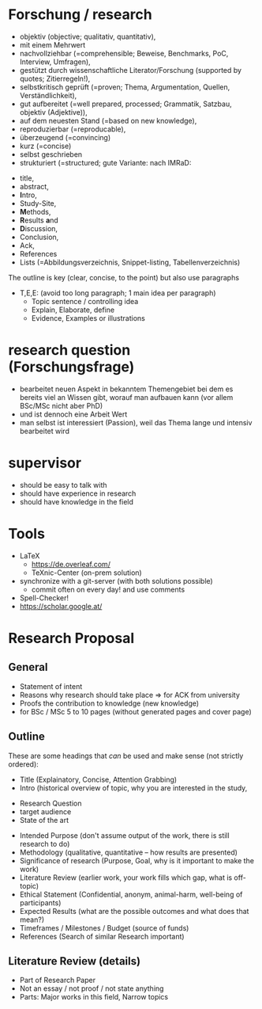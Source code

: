 # Forschung / research
- objektiv (objective; qualitativ, quantitativ),
- mit einem Mehrwert
- nachvollziehbar (=comprehensible; Beweise, Benchmarks, PoC, Interview, Umfragen),
- gestützt durch wissenschaftliche Literator/Forschung (supported by quotes; Zitierregeln!),
- selbstkritisch geprüft (=proven; Thema, Argumentation, Quellen, Verständlichkeit),
- gut aufbereitet (=well prepared, processed; Grammatik, Satzbau, objektiv (Adjektive)),
- auf dem neuesten Stand (=based on new knowledge),
- reproduzierbar (=reproducable),
- überzeugend (=convincing)
- kurz (=concise)
- selbst geschrieben
- strukturiert (=structured; gute Variante: nach IMRaD: 
 * title, 
 * abstract, 
 * **I**ntro, 
 * Study-Site, 
 * **M**ethods, 
 * **R**esults **a**nd 
 * **D**iscussion, 
 * Conclusion, 
 * Ack,
 * References
 * Lists (=Abbildungsverzeichnis, Snippet-listing, Tabellenverzeichnis)

The outline is key (clear, concise, to the point) but also use paragraphs
  -	T,E,E: (avoid too long paragraph; 1 main idea per paragraph)
    -	Topic sentence / controlling idea
    -	Explain, Elaborate, define
    -	Evidence, Examples or illustrations

# research question (Forschungsfrage)
-	bearbeitet neuen Aspekt in bekanntem Themengebiet bei dem es bereits viel an Wissen gibt, worauf man aufbauen kann (vor allem BSc/MSc nicht aber PhD)
- und ist dennoch eine Arbeit Wert
- man selbst ist interessiert (Passion), weil das Thema lange und intensiv bearbeitet wird

# supervisor
- should be easy to talk with
- should have experience in research
- should have knowledge in the field

# Tools
- LaTeX
  * https://de.overleaf.com/
  * TeXnic-Center (on-prem solution)
- synchronize with a git-server (with both solutions possible)
  * commit often on every day! and use comments
- Spell-Checker!
- https://scholar.google.at/
  
# Research Proposal
## General
- Statement of intent
-	Reasons why research should take place  => for ACK from university
  - Proofs the contribution to knowledge (new knowledge)
- for BSc / MSc 5 to 10 pages (without generated pages and cover page)

## Outline
These are some headings that _can_ be used and make sense (not strictly ordered):

-	Title (Explainatory, Concise, Attention Grabbing)
-	Intro (historical overview of topic, why you are interested in the study, 
  * Research Question
  * target audience
  * State of the art
- Intended Purpose (don't assume output of the work, there is still research to do) 
-	Methodology (qualitative, quantitative – how results are presented)
- Significance of research (Purpose, Goal, why is it important to make the work)
-	Literature Review (earlier work, your work fills which gap, what is off-topic)
-	Ethical Statement (Confidential, anonym, animal-harm, well-being of participants)
-	Expected Results (what are the possible outcomes and what does that mean?)
-	Timeframes / Milestones / Budget (source of funds)
-	References (Search of similar Research important)

## Literature Review (details)
- Part of Research Paper
-	Not an essay / not proof / not state anything
-	Parts: Major works in this field, Narrow topics
